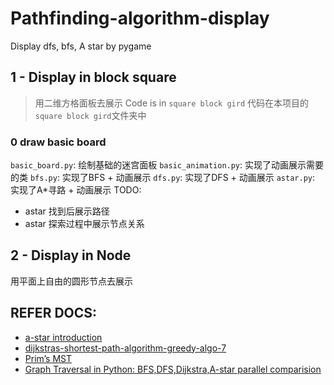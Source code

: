 # Pathfinding-algorithm-display
Display dfs, bfs, A star by pygame

## 1 - Display in block square
> 用二维方格面板去展示
> Code is in `square block gird`
> 代码在本项目的`square block gird`文件夹中

### 0 draw basic board
`basic_board.py`: 绘制基础的迷宫面板
`basic_animation.py`: 实现了动画展示需要的类
`bfs.py`: 实现了BFS + 动画展示
`dfs.py`: 实现了DFS + 动画展示
`astar.py`: 实现了A*寻路 + 动画展示
TODO: 
- astar 找到后展示路径
- astar 探索过程中展示节点关系



## 2 - Display in Node
用平面上自由的圆形节点去展示


## REFER DOCS:
- [a-star introduction](https://www.redblobgames.com/pathfinding/a-star/introduction.html)
- [dijkstras-shortest-path-algorithm-greedy-algo-7](https://www.geeksforgeeks.org/dijkstras-shortest-path-algorithm-greedy-algo-7/)
- [Prim’s MST](https://www.geeksforgeeks.org/prims-minimum-spanning-tree-mst-greedy-algo-5/)
- [Graph Traversal in Python: BFS,DFS,Dijkstra,A-star parallel comparision](https://medium.com/nerd-for-tech/graph-traversal-in-python-bfs-dfs-dijkstra-a-star-parallel-comparision-dd4132ec323a)